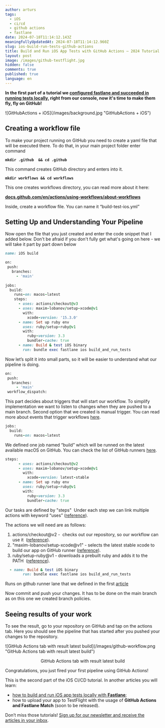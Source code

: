 ```yaml
---
author: arturs
tags:
  - iOS
  - ci/cd
  - github actions
  - fastlane
date: 2024-07-18T11:14:12.143Z
meaningfullyUpdatedAt: 2024-07-18T11:14:12.960Z
slug: ios-build-run-tests-github-actions
title: Build and Run iOS App Tests with GitHub Actions – 2024 Tutorial with Example
layout: post
image: /images/github-testflight.jpg
hidden: false
comments: true
published: true
language: en
---
```

**In the first part of a tutorial we [configured fastlane and succeeded in running tests locally](/blog/building-running-ios-app-test-locally-fastlane/), right from our console, now it's time to make them fly, fly on GitHub!**

<div className="image">![GitHubActions + iOS](/images/background.jpg "GitHubActions + iOS")</div>

## Creating a workflow file

To make your project running on GitHub you need to create a yaml file that will be executed there. To do that, in your main project folder enter command

**`mkdir .github  && cd .github`**

This command creates GitHub directory and enters into it.

**`mkdir workflows && cd workflows`**

This one creates workflows directory, you can read more about it here:

**[docs.github.com/en/actions/using-workflows/about-workflows](https://docs.github.com/en/actions/using-workflows/about-workflows)**

Inside, create a workflow file. You can name it “build-test-ios.yml”

## Setting Up and Understanding Your Pipeline

Now open the file that you just created and enter the code snippet that I added below. Don't be afraid if you don't fully get what's going on here - we will take it part by part down below

```ruby
name: iOS build

on:
 push:
   branches:
     - 'main'
     
jobs:
  build:
    runs-on: macos-latest
    steps:
      - uses: actions/checkout@v3
      - uses: maxim-lobanov/setup-xcode@v1
        with:
          xcode-version: '15.3.0'
      - name: Set up ruby env
        uses: ruby/setup-ruby@v1
        with:
          ruby-version: 3.3
          bundler-cache: true
      - name: Build & test iOS binary
        run: bundle exec fastlane ios build_and_run_tests
```

Now let’s split it into small parts, so it will be easier to understand what our pipeline is doing.

```ruby
on:
 push:
   branches:
     - 'main'
 workflow_dispatch:
```

This part decides about triggers that will start our workflow. To simplify implementation we want to listen to changes when they are pushed to a main branch. Second option that we created is manual trigger. You can read more about events that trigger workflows [here](https://docs.github.com/en/actions/using-workflows/events-that-trigger-workflows#push).

```ruby
jobs:
  build:
    runs-on: macos-latest
```

We defined one job named “build” which will be runned on the latest available macOS on GitHub. You can check the list of GitHub runners [here](https://github.com/actions/runner-images).

```ruby
steps:
      - uses: actions/checkout@v2
      - uses: maxim-lobanov/setup-xcode@v1
        with:
          xcode-version: latest-stable
      - name: Set up ruby env
        uses: ruby/setup-ruby@v1
        with:
          ruby-version: 3.3
          bundler-cache: true
```

Our tasks are defined by "steps"  Under each step we can link multiple actions with keyword “uses” ([reference](https://docs.github.com/en/actions/using-workflows/workflow-syntax-for-github-actions#jobsjob_idstepsuses)).

The actions we will need are as follows:

1. actions/checkout@v2 -  checks out our repository, so our workflow can use it  ([reference](https://github.com/actions/checkout)). 
2. "maxim-lobanov/setup-xcode@v1" - selects the latest stable xcode to build our app on GitHub runner ([reference](https://github.com/maxim-lobanov/setup-xcode)).
3. ruby/setup-ruby@v1 - downloads a prebuilt ruby and adds it to the PATH  ([reference](https://github.com/ruby/setup-ruby)).

```ruby
  - name: Build & test iOS binary
        run: bundle exec fastlane ios build_and_run_tests
```

Runs on github runner lane that we defined in the first [article](https://brightinventions.pl/blog/building-running-ios-app-test-locally-fastlane/)

Now commit and push your changes. It has to be done on the main branch as on this one we created branch policies.

## Seeing results of your work

To see the result, go to your repository on GitHub and tap on the actions tab. Here you should see the pipeline that has started after you pushed your changes to the repository.

<div className="image">![GitHub Actions tab with result latest build](/images/github-workflow.png "GitHub Actions tab with result latest build")</div>

<sub><center>GitHub Actions tab with result latest build</center></sub>

Congratulations, you just fired your first pipeline using GitHub Actions!

This is the second part of the iOS CI/CD tutorial. In another articles you will learn:

* [how to build and run iOS app tests locally with **Fastlane**](/blog/building-running-ios-app-test-locally-fastlane/);
* how to upload your app to TestFlight with the usage of **GitHub Actions and Fastlane Match** (soon to be released).

Don’t miss those tutorials! [Sign up for our newsletter and receive the articles in your inbox](https://bright-dev-newsletter.getresponsepages.com/).